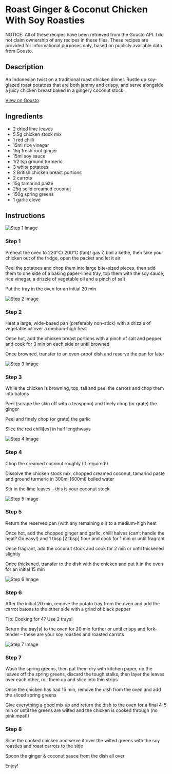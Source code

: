 # Roast Ginger & Coconut Chicken With Soy Roasties

NOTICE: All of these recipes have been retrieved from the Gousto API. I do not claim ownership of any recipes in these files. These recipes are provided for informational purposes only, based on publicly available data from Gousto.

## Description

An Indonesian twist on a traditional roast chicken dinner. Rustle up soy-glazed roast potatoes that are both jammy and crispy, and serve alongside a juicy chicken breast baked in a gingery coconut stock.


[View on Gousto](https://www.gousto.co.uk/recipes/cookbook/roast-ginger-coconut-chicken-with-soy-roasties)

## Ingredients

- 2 dried lime leaves
- 5.5g chicken stock mix
- 1 red chilli
- 15ml rice vinegar
- 15g fresh root ginger
- 15ml soy sauce
- 1/2 tsp ground turmeric
- 3 white potatoes 
- 2 British chicken breast portions
- 2 carrots
- 15g tamarind paste
- 25g solid creamed coconut
- 150g spring greens
- 1 garlic clove

## Instructions

![Step 1 Image](https://production-media.gousto.co.uk/cms/recipe-step-image/Step-1-1648543611478-x200.jpg)

### Step 1

Preheat the oven to 220°C/ 200°C (fan)/ gas 7, boil a kettle, then take your chicken out of the fridge, open the packet and let it air

Peel the potatoes and chop them into large bite-sized pieces, then add them to one side of a baking paper-lined tray, top them with the soy sauce, rice vinegar, a drizzle of vegetable oil and a pinch of salt

Put the tray in the oven for an initial 20 min

![Step 2 Image](https://production-media.gousto.co.uk/cms/recipe-step-image/Step-2-1648543614410-x200.jpg)

### Step 2

Heat a large, wide-based pan (preferably non-stick) with a drizzle of vegetable oil over a medium-high heat

Once hot, add the chicken breast portions with a pinch of salt and pepper and cook for 3 min on each side or until browned

Once browned, transfer to an oven-proof dish and reserve the pan for later

![Step 3 Image](https://production-media.gousto.co.uk/cms/recipe-step-image/Step-3-1648543616985-x200.jpg)

### Step 3

While the chicken is browning, top, tail and peel the carrots and chop them into batons

Peel (scrape the skin off with a teaspoon) and finely chop (or grate) the ginger

Peel and finely chop (or grate) the garlic

Slice the red chilli<span class="text-danger">[es]</span> in half lengthways

![Step 4 Image](https://production-media.gousto.co.uk/cms/recipe-step-image/Step-4-1648543619078-x200.jpg)

### Step 4

Chop the creamed coconut roughly (if required!)

Dissolve the chicken stock mix, chopped creamed coconut, tamarind paste and ground turmeric in 300ml <span class="text-danger">[600ml] </span>boiled water

Stir in the lime leaves – this is your coconut stock

![Step 5 Image](https://production-media.gousto.co.uk/cms/recipe-step-image/Step-5-1648543622309-x200.jpg)

### Step 5

Return the reserved pan (with any remaining oil) to a medium-high heat

Once hot, add the chopped ginger and garlic, chilli halves (can’t handle the heat? Go easy!) and 1 tbsp <span class="text-danger">[2 tbsp]</span> flour and cook for 1 min or until fragrant

Once fragrant, add the coconut stock and cook for 2 min or until thickened slightly

Once thickened, transfer to the dish with the chicken and put it in the oven for an initial 15 min

![Step 6 Image](https://production-media.gousto.co.uk/cms/recipe-step-image/Step-6-1648543624881-x200.jpg)

### Step 6

After the initial 20 min, remove the potato tray from the oven and add the carrot batons to the other side with a grind of black pepper

Tip: Cooking for 4? Use 2 trays!

Return the tray<span class="text-danger">[s] </span>to the oven for 20 min further or until crispy and fork-tender – these are your soy roasties and roasted carrots

![Step 7 Image](https://production-media.gousto.co.uk/cms/recipe-step-image/Step-7-1648543627903-x200.jpg)

### Step 7

Wash the spring greens, then pat them dry with kitchen paper, rip the leaves off the spring greens, discard the tough stalks, then layer the leaves over each other, roll them up and slice into thin strips

Once the chicken has had 15 min, remove the dish from the oven and add the sliced spring greens

Give everything a good mix up and return the dish to the oven for a final 4-5 min or until the greens are wilted and the chicken is cooked through (no pink meat!)

### Step 8

Slice the cooked chicken and serve it over the wilted greens with the soy roasties and roast carrots to the side

Spoon the ginger & coconut sauce from the dish all over

Enjoy!

